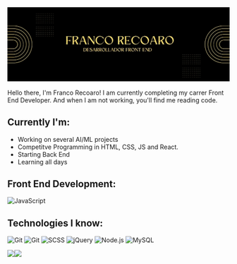 <img src="https://github.com/franco-recoaro/Franco-Recoaro/blob/main/FRANCO_RECOARO-transformed.png">

Hello there, I'm Franco Recoaro! I am currently completing my carrer Front End Developer. And when I am not working, you'll find me reading code.

## Currently I'm:

- Working on several AI/ML projects
- Competitve Programming in HTML, CSS, JS and React.
- Starting Back End
- Learning all days


## Front End Development:

![JavaScript](https://skillicons.dev/icons?i=js,html,css,bootstrap,php,react,ts)

## Technologies I know:

![Git](https://img.shields.io/badge/-Git-000000?style=flat&logo=git&logoColor=F05032)
![Git](https://camo.githubusercontent.com/8412e9c17280c075fd75bc4c79e044580ac5ae8140ae31849621ea6750d4daf0/68747470733a2f2f696d672e736869656c64732e696f2f62616467652f2d4769744875622d3030303f266c6f676f3d476974487562)
![SCSS](https://camo.githubusercontent.com/3451cda8ccc2cc7852a3db61ef1c637f6ff5fc4df3dd251de8e4b40cabe9631c/68747470733a2f2f696d672e736869656c64732e696f2f62616467652f2d534353532d3030303f266c6f676f3d53617373)
![jQuery](https://img.shields.io/badge/-jQuery-000000?style=flat&logo=jQuery&logoColor=0769AD)
![Node.js](https://img.shields.io/badge/-Node.js-000000?style=flat&logo=node.js&logoColor=339933)
![MySQL](https://camo.githubusercontent.com/8be810213ff082cd017f6875ab5278558380590710b5aa48b10bfa5c69a21708/68747470733a2f2f696d672e736869656c64732e696f2f62616467652f2d4d7953514c2d3030303f266c6f676f3d4d7953514c)




<img align="" height='130px' src="https://github-readme-stats.vercel.app/api?username=franco-recoaro&hide_title=true&show_icons=true&include_all_commits=true&line_height=21&bg_color=0,EC6C6C,FFD479,FFFC79,73FA79&theme=graywhite" /><img align="" height='130px' src="https://github-readme-stats.vercel.app/api/top-langs/?username=franco-recoaro&hide_title=true&layout=compact&bg_color=0,73FA79,73FDFF,D783FF&theme=graywhite" />
